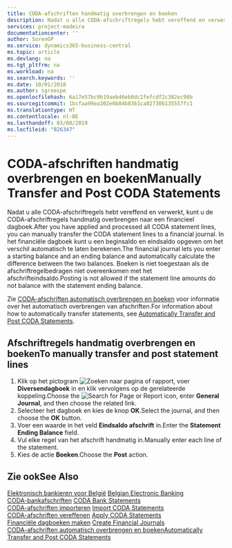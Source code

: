 ```yaml
---
title: CODA-afschriften handmatig overbrengen en boeken
description: Nadat u alle CODA-afschriftregels hebt vereffend en verwerkt, kunt u de CODA-afschriftregels handmatig overbrengen naar een financieel dagboek.
services: project-madeira
documentationcenter: ''
author: SorenGP
ms.service: dynamics365-business-central
ms.topic: article
ms.devlang: na
ms.tgt_pltfrm: na
ms.workload: na
ms.search.keywords: ''
ms.date: 10/01/2018
ms.author: sgroespe
ms.openlocfilehash: 6a17e57bc9b19aeb46eb0dc2fefcdf2c382ec90b
ms.sourcegitcommit: 1bcfaa99ea302e6b84b8361ca02730b135557fc1
ms.translationtype: HT
ms.contentlocale: nl-BE
ms.lasthandoff: 03/08/2019
ms.locfileid: "826347"
---
```

# <a name="manually-transfer-and-post-coda-statements"></a><span data-ttu-id="61296-103">CODA-afschriften handmatig overbrengen en boeken</span><span class="sxs-lookup"><span data-stu-id="61296-103">Manually Transfer and Post CODA Statements</span></span>
<span data-ttu-id="61296-104">Nadat u alle CODA-afschriftregels hebt vereffend en verwerkt, kunt u de CODA-afschriftregels handmatig overbrengen naar een financieel dagboek.</span><span class="sxs-lookup"><span data-stu-id="61296-104">After you have applied and processed all CODA statement lines, you can manually transfer the CODA statement lines to a financial journal.</span></span> <span data-ttu-id="61296-105">In het financiële dagboek kunt u een beginsaldo en eindsaldo opgeven om het verschil automatisch te laten berekenen.</span><span class="sxs-lookup"><span data-stu-id="61296-105">The financial journal lets you enter a starting balance and an ending balance and automatically calculate the difference between the two balances.</span></span> <span data-ttu-id="61296-106">Boeken is niet toegestaan als de afschriftregelbedragen niet overeenkomen met het afschrifteindsaldo.</span><span class="sxs-lookup"><span data-stu-id="61296-106">Posting is not allowed if the statement line amounts do not balance with the statement ending balance.</span></span>  

<span data-ttu-id="61296-107">Zie [CODA-afschriften automatisch overbrengen en boeken](how-to-automatically-transfer-and-post-coda-statements.md) voor informatie over het automatisch overbrengen van afschriften.</span><span class="sxs-lookup"><span data-stu-id="61296-107">For information about how to automatically transfer statements, see [Automatically Transfer and Post CODA Statements](how-to-automatically-transfer-and-post-coda-statements.md).</span></span>  

## <a name="to-manually-transfer-and-post-statement-lines"></a><span data-ttu-id="61296-108">Afschriftregels handmatig overbrengen en boeken</span><span class="sxs-lookup"><span data-stu-id="61296-108">To manually transfer and post statement lines</span></span>  

1.  <span data-ttu-id="61296-109">Klik op het pictogram ![Zoeken naar pagina of rapport](../../media/ui-search/search_small.png "pictogram Zoeken naar pagina of rapport"), voer **Diversendagboek** in en klik vervolgens op de gerelateerde koppeling.</span><span class="sxs-lookup"><span data-stu-id="61296-109">Choose the ![Search for Page or Report](../../media/ui-search/search_small.png "Search for Page or Report icon") icon, enter **General Journal**, and then choose the related link.</span></span>  
2.  <span data-ttu-id="61296-110">Selecteer het dagboek en kies de knop **OK**.</span><span class="sxs-lookup"><span data-stu-id="61296-110">Select the journal, and then choose the **OK** button.</span></span>  
3.  <span data-ttu-id="61296-111">Voer een waarde in het veld **Eindsaldo afschrift** in.</span><span class="sxs-lookup"><span data-stu-id="61296-111">Enter the **Statement Ending Balance** field.</span></span>  
4.  <span data-ttu-id="61296-112">Vul elke regel van het afschrift handmatig in.</span><span class="sxs-lookup"><span data-stu-id="61296-112">Manually enter each line of the statement.</span></span>  
5.  <span data-ttu-id="61296-113">Kies de actie **Boeken**.</span><span class="sxs-lookup"><span data-stu-id="61296-113">Choose the **Post** action.</span></span>  

## <a name="see-also"></a><span data-ttu-id="61296-114">Zie ook</span><span class="sxs-lookup"><span data-stu-id="61296-114">See Also</span></span>  
 <span data-ttu-id="61296-115">[Elektronisch bankieren voor België](belgian-electronic-banking.md) </span><span class="sxs-lookup"><span data-stu-id="61296-115">[Belgian Electronic Banking](belgian-electronic-banking.md) </span></span>  
 <span data-ttu-id="61296-116">[CODA-bankafschriften](coda-bank-statements.md) </span><span class="sxs-lookup"><span data-stu-id="61296-116">[CODA Bank Statements](coda-bank-statements.md) </span></span>  
 <span data-ttu-id="61296-117">[CODA-afschriften importeren](how-to-import-coda-statements.md) </span><span class="sxs-lookup"><span data-stu-id="61296-117">[Import CODA Statements](how-to-import-coda-statements.md) </span></span>  
 <span data-ttu-id="61296-118">[CODA-afschriften vereffenen](how-to-apply-coda-statements.md) </span><span class="sxs-lookup"><span data-stu-id="61296-118">[Apply CODA Statements](how-to-apply-coda-statements.md) </span></span>  
 <span data-ttu-id="61296-119">[Financiële dagboeken maken](how-to-create-financial-journals.md) </span><span class="sxs-lookup"><span data-stu-id="61296-119">[Create Financial Journals](how-to-create-financial-journals.md) </span></span>  
 [<span data-ttu-id="61296-120">CODA-afschriften automatisch overbrengen en boeken</span><span class="sxs-lookup"><span data-stu-id="61296-120">Automatically Transfer and Post CODA Statements</span></span>](how-to-automatically-transfer-and-post-coda-statements.md)
